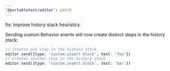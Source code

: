 ```yaml
---
'@portabletext/editor': patch
---
```


fix: improve history stack heuristics

Sending custom Behavior events will now create distinct steps in the history stack:

```ts
// Creates one step in the history stack
editor.send({type: 'custom.insert block', text: 'foo'})
// Creates another step in the history stack
editor.send({type: 'custom.insert block', text: 'bar'})
```
